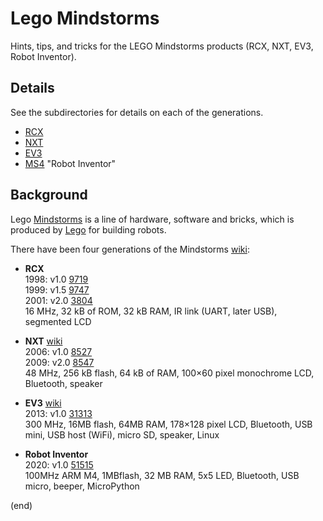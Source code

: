 # Lego Mindstorms

Hints, tips, and tricks for the LEGO Mindstorms products (RCX, NXT, EV3, Robot Inventor).

## Details

See the subdirectories for details on each of the generations.

- [RCX](rcx)
- [NXT](nxt)
- [EV3](ev3)
- [MS4](ms4) "Robot Inventor"

## Background

Lego [Mindstorms](https://www.lego.com/en-us/themes/mindstorms/about) is a line of hardware, software and bricks, which is produced by [Lego](lego.com) for building robots.

There have been four generations of the Mindstorms [wiki](https://en.wikipedia.org/wiki/Lego_Mindstorms): 

- **RCX**  
  1998: v1.0 [9719](https://www.bricklink.com/v2/catalog/catalogitem.page?S=9719-1)  
  1999: v1.5 [9747](https://www.bricklink.com/v2/catalog/catalogitem.page?S=9747-1)  
  2001: v2.0 [3804](https://www.bricklink.com/v2/catalog/catalogitem.page?S=3804-1)   
  16 MHz, 32 kB of ROM, 32 kB RAM, IR link (UART, later USB), segmented LCD

- **NXT** [wiki](https://en.wikipedia.org/wiki/Lego_Mindstorms_NXT)  
  2006: v1.0 [8527](https://www.bricklink.com/v2/catalog/catalogitem.page?S=8527-1)  
  2009: v2.0 [8547](https://www.bricklink.com/v2/catalog/catalogitem.page?S=8547-1)  
  48 MHz, 256 kB flash, 64 kB of RAM, 100×60 pixel monochrome LCD, Bluetooth, speaker
  
- **EV3** [wiki](https://en.wikipedia.org/wiki/Lego_Mindstorms_EV3)  
  2013: v1.0 [31313](https://www.bricklink.com/v2/catalog/catalogitem.page?S=31313-1)  
  300 MHz, 16MB flash, 64MB RAM, 178×128 pixel LCD, Bluetooth, USB mini, USB host (WiFi), micro SD, speaker, Linux
  
- **Robot Inventor**  
  2020: v1.0 [51515](https://www.bricklink.com/v2/catalog/catalogitem.page?S=51515-1)  
  100MHz ARM M4, 1MBflash, 32 MB RAM, 5x5 LED, Bluetooth, USB micro, beeper, MicroPython

(end)
